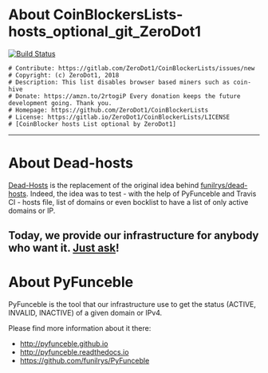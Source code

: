 # About CoinBlockersLists-hosts_optional_git_ZeroDot1

[![Build Status](https://travis-ci.org/dead-hosts/CoinBlockersLists-hosts_optional_git_ZeroDot1.svg?branch=master)](https://travis-ci.org/dead-hosts/CoinBlockersLists-hosts_optional_git_ZeroDot1)

```
# Contribute: https://gitlab.com/ZeroDot1/CoinBlockerLists/issues/new
# Copyright: (c) ZeroDot1, 2018
# Description: This list disables browser based miners such as coin-hive
# Donate: https://amzn.to/2rtogiP Every donation keeps the future development going. Thank you.
# Homepage: https://github.com/ZeroDot1/CoinBlockerLists
# License: https://gitlab.io/ZeroDot1/CoinBlockerLists/LICENSE
# [CoinBlocker hosts List optional by ZeroDot1]
```

--------------------------------------------------------------------------------

# About Dead-hosts

[Dead-Hosts](https://github.com/dead-hosts) is the replacement of the original idea behind [funilrys/dead-hosts](https://github.com/funilrys/dead-hosts).
Indeed, the idea was to test - with the help of PyFunceble and Travis CI - hosts file, list of domains or even bocklist to have a list of only active domains or IP.

Today, we provide our infrastructure for anybody who want it. [Just ask](https://github.com/dead-hosts/dev-center/issues/new?template=inclusion-request.md)!
--------------------------------------------------------------------------------

# About PyFunceble

PyFunceble is the tool that our infrastructure use to get the status (ACTIVE, INVALID, INACTIVE) of a given domain or IPv4.

Please find more information about it there:

* http://pyfunceble.github.io
* http://pyfunceble.readthedocs.io
* https://github.com/funilrys/PyFunceble

